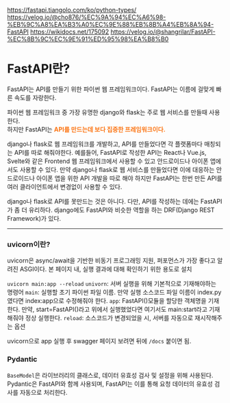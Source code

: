 https://fastapi.tiangolo.com/ko/python-types/<br>
https://velog.io/@cho876/%EC%9A%94%EC%A6%98-%EB%9C%A8%EA%B3%A0%EC%9E%88%EB%8B%A4%EB%8A%94-FastAPI
https://wikidocs.net/175092
https://velog.io/@shangrilar/FastAPI-%EC%8B%9C%EC%9E%91%ED%95%98%EA%B8%B0


# FastAPI란?
FastAPI는 API를 만들기 위한 파이썬 웹 프레임워크이다. FastAPI는 이름에 걸맞게 빠른 속도를 자랑한다.

파이썬 웹 프레임워크 중 가장 유명한 django와 flask는 주로 웹 서비스를 만들때 사용한다.<br>
하지만 FastAPI는 <b><span style="color:#fc7514">API를 만드는데 보다 집중한 프레임워크이다.</span></b><br>

django나 flask로 웹 프레임워크를 개발하고, API를 만들었다면 각 플랫폼마다 매칭되는 API를 따로 해줘야한다. 예를들어, 
FastAPI로 작성한 API는 React나 Vue.js, Svelte와 같은 Frontend 웹 프레임워크에서 사용할 수 있고 안드로이드나 아이폰 앱에서도 사용할 수 있다. 만약 django나 flask로 웹 서비스를 만들었다면 이에 대응하는 안드로이드나 아이폰 앱을 위한 API 개발을 따로 해야 하지만 FastAPI는 한번 만든 API를 여러 클라이언트에서 변경없이 사용할 수 있다.

django나 flask로 API를 못만드는 것은 아니다. 다만, API를 작성하는 데에는 FastAPI가 좀 더 유리하다. django에도 FastAPI와 비슷한 역할을 하는 DRF(Django REST Framework)가 있다.

<hr>

### uvicorn이란?
uvicorn은 async/await을 기반한 비동기 프로그래밍 지원, 퍼포먼스가 가장 좋다고 알려진 ASGI이다.
본 페이지 내, 실행 결과에 대해 확인하기 위한 용도로 설치

`uvicorn main:app --reload`
`univorn`: 서버 실행을 위해 기본적으로 기재해야하는 명령어
`main`: 실행할 초기 파이썬 파일 이름. 만약 실행 소스코드 파일 이름이 index.py였다면 index:app으로 수정해줘야 한다.
`app`: FastAPI()모듈을 할당한 객체명을 기재한다. 만약, start=FastAPI()라고 위에서 실행했었다면 여기서도 main:start라고 기재해줘야 정상 실행한다.
`reload`: 소스코드가 변경되었을 시, 서버를 자동으로 재시작해주는 옵션

uvicorn으로 app 실행 후 swagger 페이지 보려면 뒤에 `/docs` 붙이면 됨.


###  Pydantic
`BaseModel`은 라이브러리의 클래스로, 데이터 유효성 검사 및 설정을 위해 사용된다.<br>
Pydantic은 FastAPI와 함께 사용되며, FastAPI는 이를 통해 요청 데이터의 유효성 검사를 자동으로 처리한다.